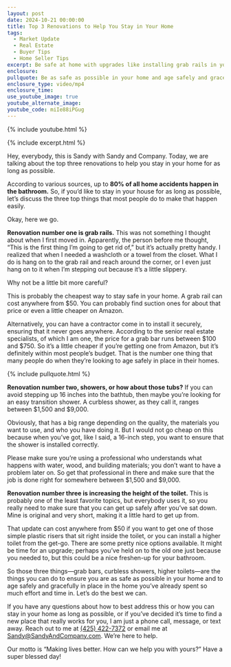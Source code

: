 ```yaml
---
layout: post
date: 2024-10-21 00:00:00
title: Top 3 Renovations to Help You Stay in Your Home
tags:
  - Market Update
  - Real Estate
  - Buyer Tips
  - Home Seller Tips
excerpt: Be safe at home with upgrades like installing grab rails in your bathroom.
enclosure:
pullquote: Be as safe as possible in your home and age safely and gracefully in place.
enclosure_type: video/mp4
enclosure_time:
use_youtube_image: true
youtube_alternate_image:
youtube_code: miIe88iPGug
---
```

{% include youtube.html %}

{% include excerpt.html %}

Hey, everybody, this is Sandy with Sandy and Company. Today, we are talking about the top three renovations to help you stay in your home for as long as possible.

According to various sources, up to **80% of all home accidents happen in the bathroom.** So, if you’d like to stay in your house for as long as possible, let’s discuss the three top things that most people do to make that happen easily.

Okay, here we go.

**Renovation number one is grab rails.** This was not something I thought about when I first moved in. Apparently, the person before me thought, “This is the first thing I’m going to get rid of,” but it’s actually pretty handy. I realized that when I needed a washcloth or a towel from the closet. What I do is hang on to the grab rail and reach around the corner, or I even just hang on to it when I’m stepping out because it’s a little slippery.

Why not be a little bit more careful?

This is probably the cheapest way to stay safe in your home. A grab rail can cost anywhere from $50. You can probably find suction ones for about that price or even a little cheaper on Amazon.

Alternatively, you can have a contractor come in to install it securely, ensuring that it never goes anywhere. According to the senior real estate specialists, of which I am one, the price for a grab bar runs between $100 and $750. So it’s a little cheaper if you’re getting one from Amazon, but it’s definitely within most people’s budget. That is the number one thing that many people do when they’re looking to age safely in place in their homes.

{% include pullquote.html %}

**Renovation number two, showers, or how about those tubs?** If you can avoid stepping up 16 inches into the bathtub, then maybe you’re looking for an easy transition shower. A curbless shower, as they call it, ranges between $1,500 and $9,000.

Obviously, that has a big range depending on the quality, the materials you want to use, and who you have doing it. But I would not go cheap on this because when you’ve got, like I said, a 16-inch step, you want to ensure that the shower is installed correctly.

Please make sure you’re using a professional who understands what happens with water, wood, and building materials; you don’t want to have a problem later on. So get that professional in there and make sure that the job is done right for somewhere between $1,500 and $9,000.

**Renovation number three is increasing the height of the toilet.** This is probably one of the least favorite topics, but everybody uses it, so you really need to make sure that you can get up safely after you’ve sat down. Mine is original and very short, making it a little hard to get up from.

That update can cost anywhere from $50 if you want to get one of those simple plastic risers that sit right inside the toilet, or you can install a higher toilet from the get-go. There are some pretty nice options available. It might be time for an upgrade; perhaps you’ve held on to the old one just because you needed to, but this could be a nice freshen-up for your bathroom.

So those three things—grab bars, curbless showers, higher toilets—are the things you can do to ensure you are as safe as possible in your home and to age safely and gracefully in place in the home you’ve already spent so much effort and time in. Let’s do the best we can.

If you have any questions about how to best address this or how you can stay in your home as long as possible, or if you’ve decided it’s time to find a new place that really works for you, I am just a phone call, message, or text away. Reach out to me at [(425) 422-7372](tel:4254227372) or email me at [Sandy@SandyAndCompany.com](mailto:Sandy@SandyAndCompany.com). We’re here to help.

Our motto is “Making lives better. How can we help you with yours?” Have a super blessed day!